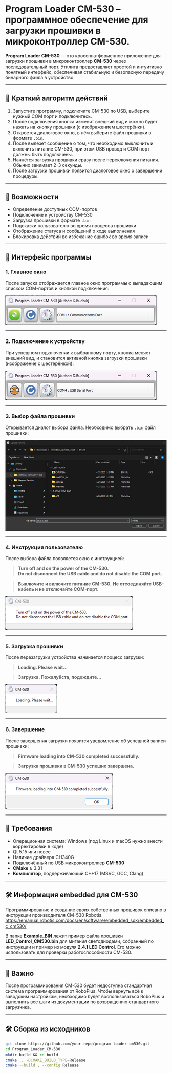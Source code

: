# **Program Loader CM-530** – программное обеспечение для загрузки прошивки в микроконтроллер CM-530.  

**Program Loader CM-530** — это кроссплатформенное приложение для загрузки прошивки в микроконтроллер **CM-530** через последовательный порт. Утилита предоставляет простой и интуитивно понятный интерфейс, обеспечивая стабильную и безопасную передачу бинарного файла в устройство.

---

## 🔧 Краткий алгоритм действий

1. Запустите программу, подключите CM-530 по USB, выберите нужный COM порт и подключитесь.
2. После подключения кнопка изменит внешний вид и можно будет нажать на кнопку прошивки (с изображением шестерёнки). 
3. Откроется диалоговое окно, в нём выберите файл прошивки в формате `.bin`.
4. После вылезет сообщение о том, что необходимо выключить и включить питание CM-530, при этом USB провод и COM порт должны быть подключены.
5. Начнётся загрузка прошивки сразу после переключения питания. Обычно занимает 2-3 секунды.
6. После загрузки прошивки появится диалоговое окно о завершении процедуры.

---

## 🔧 Возможности

- Определение доступных COM-портов
- Подключение к устройству CM-530
- Загрузка прошивки в формате `.bin`
- Подсказки пользователю во время процесса прошивки
- Отображение статуса и сообщений о ходе выполнения
- Блокировка действий во избежание ошибок во время записи

---

## 📸 Интерфейс программы

### 1. Главное окно
После запуска отображается главное окно программы с выпадающим списком COM-портов и кнопкой подключения:

![Главное окно](Screenshot/1.png)

---

### 2. Подключение к устройству
При успешном подключении к выбранному порту, кнопка меняет внешний вид, и становится активной кнопка загрузки прошивки (изображение с шестерёнкой):

![Подключение](Screenshot/2.png)

---

### 3. Выбор файла прошивки
Открывается диалог выбора файла. Необходимо выбрать `.bin` файл прошивки:

![Выбор файла](Screenshot/3.png)

---

### 4. Инструкция пользователю
После выбора файла появляется окно с инструкцией:
> **Turn off and on the power of the CM-530.**  
> **Do not disconnect the USB cable and do not disable the COM port.**

> **Выключите и включите питание CM-530.**
> **Не отсоединяйте USB-кабель и не отключайте COM-порт.**

![Инструкция](Screenshot/4.png)

---

### 5. Загрузка прошивки
После перезагрузки устройства начинается процесс загрузки:
> **Loading. Please wait...**

> **Загрузка. Пожалуйста, подождите...**

![Процесс загрузки](Screenshot/5.png)

---

### 6. Завершение
После завершения загрузки появится уведомление об успешной записи прошивки:
> **Firmware loading into CM-530 completed successfully.**

> **Загрузка прошивки в CM-530 успешно завершена.**
> 
![Успешная загрузка](Screenshot/6.png)

---

## 📝 Требования

- Операционная система: Windows (под Linux и macOS нужно внести корректировки в коде)
- Qt 5.15 или новее
- Наличие драйвера CH340G 
- Подключённый по USB микроконтроллер **CM-530**
- **CMake** ≥ 3.31
- **Компилятор**, поддерживающий C++17 (MSVC, GCC, Clang)

---

## 🛠️ Информация embedded для CM-530

Программирование и создание своих собственных прошивок описано в инструкции производителя CM-530 Robotis.
https://emanual.robotis.com/docs/en/software/embedded_sdk/embedded_c_cm530/

В папке **Example_BIN** лежит пример файла прошивки **LED_Control_CM530.bin** для мигания светодиодами, собранный по инструкции и пример из модуля **2.4.1 LED Control**. Его можно использовать для проверки работоспособности CM-530. 

---

## 📝 Важно

После программирования CM-530 будет недоступна стандартная система программирования от RoboPlus. Чтобы вернуть всё к заводским настройкам, необходимо будет воспользоваться RoboPlus и выполнить все шаги из документации по возвращению стандартного загрузчика.

---
## 🛠️ Сборка из исходников

```bash
git clone https://github.com/your-repo/program-loader-cm530.git
cd Program_Loader_CM-530
mkdir build && cd build
cmake .. -DCMAKE_BUILD_TYPE=Release
cmake --build . --config Release
